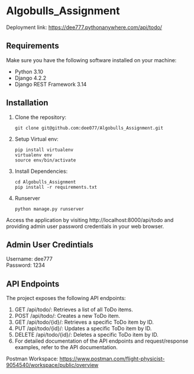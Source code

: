 # Algobulls_Assignment

Deployment link: https://dee777.pythonanywhere.com/api/todo/ <br/>

## Requirements

Make sure you have the following software installed on your machine:
- Python 3.10
- Django 4.2.2
- Django REST Framework 3.14

## Installation

1. Clone the repository:

   ```shell
   git clone git@github.com:dee077/Algobulls_Assignment.git

2. Setup Virtual env:

   ```shell
   pip install virtualenv 
   virtualenv env 
   source env/bin/activate  

3. Install Dependencies:

   ```shell
   cd Algobulls_Assignment
   pip install -r requirements.txt

4. Runserver

   ```shell
   python manage.py runserver

Access the application by visiting http://localhost:8000/api/todo and providing admin user password credentials in your web browser.

## Admin User Credintials

Username: dee777 <br/>
Password: 1234

## API Endpoints
The project exposes the following API endpoints:
   1. GET /api/todo/: Retrieves a list of all ToDo items.
   2. POST /api/todo/: Creates a new ToDo item.
   3. GET /api/todo/{id}/: Retrieves a specific ToDo item by ID.
   4. PUT /api/todo/{id}/: Updates a specific ToDo item by ID.
   5. DELETE /api/todo/{id}/: Deletes a specific ToDo item by ID.
   6. For detailed documentation of the API endpoints and request/response examples, refer to the API documentation. <br/>

Postman Workspace: https://www.postman.com/flight-physicist-9054540/workspace/public/overview
